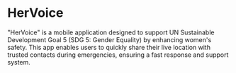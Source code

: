 # HerVoice
"HerVoice" is a mobile application designed to support UN Sustainable Development Goal 5 (SDG 5: Gender Equality) by enhancing women's safety. This app enables users to quickly share their live location with trusted contacts during emergencies, ensuring a fast response and support system.

